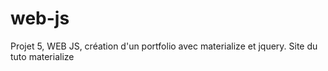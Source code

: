 # web-js
Projet 5, WEB JS, création d'un portfolio avec materialize et jquery.
Site du tuto materialize
